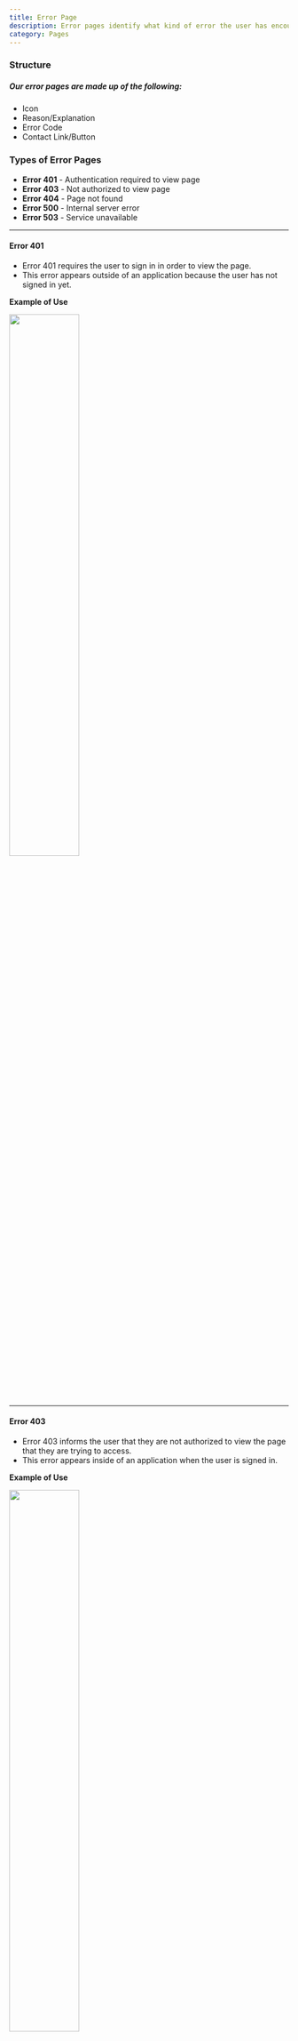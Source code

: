 ```yaml
---
title: Error Page
description: Error pages identify what kind of error the user has encountered, include basic information about that particular error, and provide a solution/way out for the user.
category: Pages
---
```


### Structure

##### Our error pages are made up of the following:

 * Icon
 * Reason/Explanation
 * Error Code
 * Contact Link/Button
 
### Types of Error Pages

 * **Error 401** - Authentication required to view page
 * **Error 403** - Not authorized to view page
 * **Error 404** - Page not found
 * **Error 500** - Internal server error
 * **Error 503** - Service unavailable

 <hr>

#### Error 401

* Error 401 requires the user to  sign in in order to view the page.
* This error appears outside of an application because the user has not signed in yet.

**Example of Use**

<img src="{{ site.url }}{{ site.baseurl }}/assets/img/patterns/error-pages/error-401-example.png" width="50%">

<hr>

#### Error 403

* Error 403 informs the user that they are not authorized to view the page that they are trying to access.
* This error appears inside of an application when the user is signed in.

**Example of Use**

<img src="{{ site.url }}{{ site.baseurl }}/assets/img/patterns/error-pages/error-403-example.png" width="50%">

<hr>

#### Error 404

* Error 404 informs the user that the page they are trying to access cannot be found.
* This error appears inside of an application when the user is signed in.

**Example of Use**

<img src="{{ site.url }}{{ site.baseurl }}/assets/img/patterns/error-pages/error-404-example.png" width="50%">

<hr>

#### Error 500

* Error 500 informs the user that they have run into a general error that doesn't have much description around it.
* This error appears inside of an application when the user is signed in.

**Example of Use**

<img src="{{ site.url }}{{ site.baseurl }}/assets/img/patterns/error-pages/error-500-example.png" width="50%">

<hr>

#### Error 503

* Error 503 informs the user that the server can not handle the request.
* This error appears inside of an application when the user is signed in.

**Example of Use**

<img src="{{ site.url }}{{ site.baseurl }}/assets/img/patterns/error-pages/error-503-example-1.png" width="50%">

<img src="{{ site.url }}{{ site.baseurl }}/assets/img/patterns/error-pages/error-503-example-2.png" width="50%">

